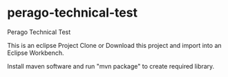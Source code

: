 # perago-technical-test
Perago Technical Test

This is an eclipse Project
Clone or Download this project and import into an Eclipse Workbench.

Install maven software and run "mvn package" to create required library.
